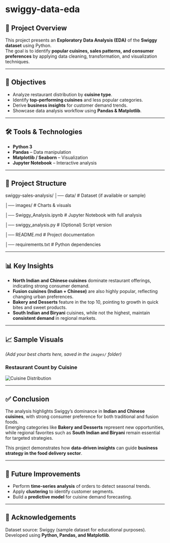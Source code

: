 # swiggy-data-eda

## 📌 Project Overview
This project presents an **Exploratory Data Analysis (EDA)** of the **Swiggy dataset** using Python.  
The goal is to identify **popular cuisines, sales patterns, and consumer preferences** by applying data cleaning, transformation, and visualization techniques.  

---

## 🎯 Objectives
- Analyze restaurant distribution by **cuisine type**.  
- Identify **top-performing cuisines** and less popular categories.  
- Derive **business insights** for customer demand trends.  
- Showcase data analysis workflow using **Pandas & Matplotlib**.  

---

## 🛠️ Tools & Technologies
- **Python 3**  
- **Pandas** – Data manipulation  
- **Matplotlib / Seaborn** – Visualization  
- **Jupyter Notebook** – Interactive analysis  

---

## 📂 Project Structure

swiggy-sales-analysis/
│── data/ # Dataset (if available or sample)

│── images/ # Charts & visuals

│── Swiggy_Analysis.ipynb # Jupyter Notebook with full analysis

│── swiggy_analysis.py # (Optional) Script version

│── README.md # Project documentation

│── requirements.txt # Python dependencies

---

## 📊 Key Insights
- **North Indian and Chinese cuisines** dominate restaurant offerings, indicating strong consumer demand.  
- **Fusion cuisines (Indian + Chinese)** are also highly popular, reflecting changing urban preferences.  
- **Bakery and Desserts** feature in the top 10, pointing to growth in quick bites and sweet products.  
- **South Indian and Biryani** cuisines, while not the highest, maintain **consistent demand** in regional markets.  

---

## 📈 Sample Visuals
*(Add your best charts here, saved in the `images/` folder)*  

### Restaurant Count by Cuisine  
![Cuisine Distribution](images/cuisine_distribution.png)

---

## ✅ Conclusion
The analysis highlights Swiggy’s dominance in **Indian and Chinese cuisines**, with strong consumer preference for both traditional and fusion foods.  
Emerging categories like **Bakery and Desserts** represent new opportunities, while regional favorites such as **South Indian and Biryani** remain essential for targeted strategies.  

This project demonstrates how **data-driven insights** can guide **business strategy in the food delivery sector**.  

---

## 🚀 Future Improvements
- Perform **time-series analysis** of orders to detect seasonal trends.  
- Apply **clustering** to identify customer segments.  
- Build a **predictive model** for cuisine demand forecasting.  

---

## 🙌 Acknowledgements
Dataset source: Swiggy (sample dataset for educational purposes).  
Developed using **Python, Pandas, and Matplotlib**.  

